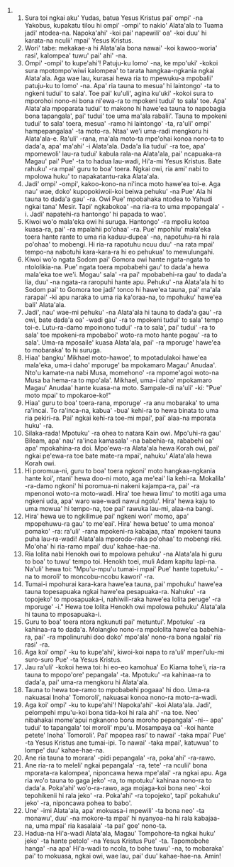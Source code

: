 <ol>
  <li>
    <ol>
      <li>Sura toi ngkai aku' Yudas, batua Yesus Kristus pai' ompi' -na Yakobus, kupakatu tilou hi ompi' -ompi' to nakio' Alata'ala to Tuama jadi' ntodea-na. Napoka'ahi' -koi pai' napewili' oa' -koi duu' hi karata-na nculii' mpai' Yesus Kristus.</li>
      <li>Wori' tabe: mekakae-a hi Alata'ala bona nawai' -koi kawoo-woria' rasi', kalompea' tuwu' pai' ahi' -na.</li>
      <li>Ompi' -ompi' to kupe'ahi'! Patuju-ku lomo' -na, ke mpo'uki' -kokoi sura mpotompo'wiwi kalompea' to tarata hangkaa-ngkania ngkai Alata'ala. Aga wae lau, kurasai hewa ria to mpewuku-a mpobalii' patuju-ku to lomo' -na. Apa' ria tauna to mesua' hi laintongo' -ta to ngkeni tudui' to sala'. Toe pai' ku'uli', agina ku'uki' -kokoi sura to mporohoi nono-ni bona ni'ewa-ra to mpokeni tudui' to sala' toe. Apa' Alata'ala mpoparata tudui' to makono hi hawe'ea tauna to napobagia bona tapangala', pai' tudui' toe uma ma'ala rabalii'. Tauna to mpokeni tudui' to sala' toera, mesua' -ramo hi laintongo' -ta, ra'uli' ompi' hampepangalaa' -ta moto-ra. Ntaa' we'i uma-radi mengkoru hi Alata'ala-e. Ra'uli' -rana, ma'ala moto-ta mpe'ohai konoa nono-ta to dada'a, apa' ma'ahi' -i Alata'ala. Dada'a lia tudui' -ra toe, apa' mpomewoli' lau-ra tudui' kabula rala-na Alata'ala, pai' ncapuaka-ra Magau' pai' Pue' -ta to hadua lau-wadi, Hi'a-mi Yesus Kristus. Bate rahuku' -ra mpai' guru to boa' toera. Ngkai owi, ria ami' nabi to mpolowa huku' to napakatantu-raka Alata'ala.</li>
      <li>Jadi' ompi' -ompi', kakoo-kono-na ni'inca moto hawe'ea toi-e. Aga nau' wae, doko' kupopokiwoii-koi beiwa pehuku' -na Pue' Ala hi tauna to dada'a gau' -ra. Owi Pue' mpobahaka ntodea to Yahudi ngkai tana' Mesir. Tapi' ngkabokoa' -na ria-ra to uma mpopangala' -i. Jadi' napatehi-ra hantongo' hi papada to wao'.</li>
      <li>Kiwoi wo'o mala'eka owi hi suruga. Hantongo' -ra mpoliu kotoa kuasa-ra, pai' -ra mpalahii po'ohaa' -ra. Pue' mpohilu' mala'eka toera hante rante to uma ria kaduu-dupea' -na, napotuhu-ra hi rala po'ohaa' to mobengi. Hi ria-ra rapotuhu ncuu duu' -na rata mpai' tempo-na nabotuhi kara-kara-ra hi eo pehukua' to mewulungahi.</li>
      <li>Kiwoi wo'o ngata Sodom pai' Gomora owi hante ngata-ngata to ntololikia-na. Pue' ngata toera mpobabehi gau' to dada'a hewa mala'eka toe we'i. Mogau' sala' -ra pai' mpobabehi-ra gau' to dada'a lia, duu' -na ngata-ra raropuhi hante apu. Pehuku' -na Alata'ala hi to Sodom pai' to Gomora toe jadi' tonco hi hawe'ea tauna, pai' ma'ala rarapai' -ki apu naraka to uma ria ka'oraa-na, to mpohuku' hawe'ea bali' Alata'ala.</li>
      <li>Jadi', nau' wae-mi pehuku' -na Alata'ala hi tauna to dada'a gau' -ra owi, bate dada'a oa' -wadi gau' -ra to mpokeni tudui' to sala' tempo toi-e. Lutu-ra-damo mpoinono tudui' -ra to sala', pai' tudui' -ra to sala' toe mpokeni-ra mpobaboi' woto-ra moto hante pogau' -ra to sala'. Uma-ra mposaile' kuasa Alata'ala, pai' -ra mporuge' hawe'ea to mobaraka' to hi suruga.</li>
      <li>Hiaa' bangku' Mikhael moto-hawoe', to mpotadulakoi hawe'ea mala'eka, uma-i daho' mporuge' ba mpokamaro Magau' Anudaa'. Nto'u kamate-na nabi Musa, momehono' -ra mpome'agoi woto-na Musa ba hema-ra to mpo'ala'. Mikhael, uma-i daho' mpokamaro Magau' Anudaa' hante kuasa-na moto. Sampale-di na'uli' -ki: "Pue' moto mpai' to mpokaroe-ko!"</li>
      <li>Hiaa' guru to boa' toera-rana, mporuge' -ra anu mobaraka' to uma ra'incai. To ra'inca-na, kabua' -bua' kehi-ra to hewa binata to uma ria pekiri-ra. Pai' ngkai kehi-ra toe-mi mpai', pai' alaa-na mporata huku' -ra.</li>
      <li>Silaka-rada! Mpotuku' -ra ohea to natara Kain owi. Mpo'uhi-ra gau' Bileam, apa' nau' ra'inca kamasala' -na babehia-ra, rababehi oa' apa' mpokahina-ra doi. Mpo'ewa-ra Alata'ala hewa Korah owi, pai' ngkai pe'ewa-ra toe bate mate-ra mpai', nahuku' Alata'ala hewa Korah owi.</li>
      <li>Hi poromua-ni, guru to boa' toera ngkoni' moto hangkaa-ngkania hante koi', ntani' hewa doo-ni moto, aga me'eai' lia kehi-ra. Mokalila' -ra-damo ngkoni' hi poromua-ni nakeni kajampa-ra, pai' -ra mpenonoi woto-ra moto-wadi. Hira' toe hewa limu' to motiti aga uma ngkeni uda, apa' waro wae-wadi nawui ngolu'. Hira' hewa kaju to uma mowua' hi tempo-na, toe pai' rawuka lau-mi, alaa-na bangi.</li>
      <li>Hira' hewa ue to ngkilimue pai' ngkeni wori' momo, apa' mpopehuwu-ra gau' to me'eai'. Hira' hewa betue' to uma monoa' pomako' -ra: ra'uli' -rana mpokeni-ra kabajaa, ntaa' mpokeni tauna puha lau-ra-wadi! Alata'ala mporodo-raka po'ohaa' to mobengi riki. Mo'oha' hi ria-ramo mpai' duu' kahae-hae-na.</li>
      <li>Ria lolita nabi Henokh owi to mpolowa pehuku' -na Alata'ala hi guru to boa' to tuwu' tempo toi. Henokh toei, muli Adam kapitu lapi-na. Na'uli' hewa toi: "Mpu'u-mpu'u tumai-i mpai' Pue' hante topetuku' -na to moroli' to moncobu-ncobu kawori' -ra.</li>
      <li>Tumai-i mpohurai kara-kara hawe'ea tauna, pai' mpohuku' hawe'ea tauna topesapuaka ngkai hawe'ea pesapuaka-ra. Nahuku' -ra topojeko' to mposapuaka-i, nahiwili-raka hawe'ea lolita peruge' -ra mporuge' -i." Hewa toe lolita Henokh owi mpolowa pehuku' Alata'ala hi tauna to mposapuaka-i.</li>
      <li>Guru to boa' toera ntora ngkunuti pai' metuntui'. Mpotuku' -ra kahinaa-ra to dada'a. Molangko nono-ra mpololita hawe'ea babehia-ra, pai' -ra mpolinuruhi doo doko' mpo'ala' nono-ra bona ngalai' ria rasi' -ra.</li>
      <li>Aga koi' ompi' -ku to kupe'ahi', kiwoi-koi napa to ra'uli' mperi'ulu-mi suro-suro Pue' -ta Yesus Kristus.</li>
      <li>Jau ra'uli' -kokoi hewa toi: hi eo-eo kamohua' Eo Kiama tohe'i, ria-ra tauna to mpopo'ore' pepangala' -ta. Mpotuku' -ra kahinaa-ra to dada'a, pai' uma-ra mengkoru hi Alata'ala.</li>
      <li>Tauna to hewa toe-ramo to mpobabehi pogaaa' hi doo. Uma-ra nakuasai Inoha' Tomoroli', nakuasai konoa nono-ra moto-ra-wadi.</li>
      <li>Aga koi' ompi' -ku to kupe'ahi'! Napoka'ahi' -koi Alata'ala. Jadi', pelompehi mpu'u-koi bona tida-koi hi rala ahi' -na toe. Neo' nibahakai mome'apui ngkanono bona moroho pepangala' -ni-- apa' tudui' to tapangala' toi moroli' mpu'u. Mosampaya oa' -koi hante petete' Inoha' Tomoroli'. Pai' mpopea rasi' to nawai' -taka mpai' Pue' -ta Yesus Kristus ane tumai-ipi. To nawai' -taka mpai', katuwua' to lompe' duu' kahae-hae-na.</li>
      <li>Ane ria tauna to morara' -pidi pepangala' -ra, poka'ahi' -ra-rawo.</li>
      <li>Ane ria-ra to meleli' ngkai pepangala' -ra, tete' -ra nculii' bona mporata-ra kalompea', niponcawa hewa mpe'alai' -ra ngkai apu. Aga ria wo'o tauna to gaga jeko' -ra, to mpotuku' kahinaa nono-ra to dada'a. Poka'ahi' wo'o-ra-rawo, aga mojaga-koi bona neo' -koi tepohikenii hi rala jeko' -ra. Poka'ahi' -ra topojeko', tapi' pokahuku' jeko' -ra, niponcawa pohea to babo'.</li>
      <li>Une' -imi Alata'ala, apa' mokuasa-i mpewili' -ta bona neo' -ta monawu', duu' -na mokore-ta mpai' hi nyanyoa-na hi rala kabajaa-na, uma mpai' ria kasalaia' -ta pai' goe' nono-ta.</li>
      <li>Hadua-na Hi'a-wadi Alata'ala, Magau' Tompohore-ta ngkai huku' jeko' -ta hante petolo' -na Yesus Kristus Pue' -ta. Tapomobohe hanga' -na apa' Hi'a-wadi to ncola, to bohe tuwu' -na, to mobaraka' pai' to mokuasa, ngkai owi, wae lau, pai' duu' kahae-hae-na. Amin!</li>
    </ol>
  </li>
</ol>